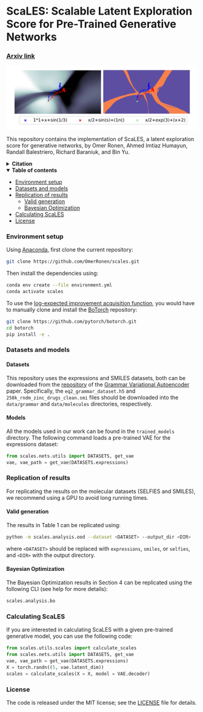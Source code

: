 # ScaLES: Scalable Latent Exploration Score for Pre-Trained Generative Networks

### [Arxiv link](https://arxiv.org/abs/2406.09657)

![Alt Text](figures/ScaLES.png)

This repository contains the implementation of ScaLES, a latent exploration score for generative networks, by Omer Ronen, Ahmed Imtiaz Humayun, Randall Balestriero, Richard Baraniuk, and Bin Yu.

<details><summary><b>Citation</b></summary>

If you use ScaLES or any of the resources in this repo in your work, please use the following citation:

```bibtex
@misc{ronen2024scales,
      title={ScaLES: Scalable Latent Exploration Score for Pre-Trained Generative Networks}, 
      author={Omer Ronen and Ahmed Imtiaz Humayun and Randall Balestriero and Richard Baraniuk and Bin Yu},
      year={2024},
      eprint={2406.09657},
      archivePrefix={arXiv},
      primaryClass={id='cs.LG'}}
```

</details>

<details open><summary><b>Table of contents</b></summary>

- [Environment setup](#environment)
- [Datasets and models](#datasets)
- [Replication of results](#rep)
    - [Valid generation](#valid)
    - [Bayesian Optimization](#BO)
- [Calculating ScaLES](#scales)
- [License](#license)

</details>

### Environment setup  <a name="environment"></a>

Using [Anaconda](https://docs.anaconda.com/anaconda/install/index.html), first clone the current repository:
```bash
git clone https://github.com/OmerRonen/scales.git
```
Then install the dependencies using:
```bash
conda env create --file environment.yml
conda activate scales
```
To use the [log-expected improvement acquisition function](https://arxiv.org/abs/2310.20708), you would have to manually clone and install the [BoTorch](https://github.com/pytorch/botorch) repository:
```bash
git clone https://github.com/pytorch/botorch.git
cd botorch
pip install -e .
```

### Datasets and models  <a name="datasets"></a>

#### Datasets
This repository uses the expressions and SMILES datasets, both can be downloaded from the [repository](https://github.com/mkusner/grammarVAE/) of the [Grammar Variational Autoencoder](https://arxiv.org/abs/1703.01925) paper. Specifically, the `eq2_grammar_dataset.h5` and `250k_rndm_zinc_drugs_clean.smi` files should be downloaded into the `data/grammar` and `data/molecules` directories, respectively.

#### Models
All the models used in our work can be found in the `trained_models` directory. The following command loads a pre-trained VAE for the expressions dataset:

```python
from scales.nets.utils import DATASETS, get_vae
vae, vae_path = get_vae(DATASETS.expressions)
```

### Replication of results  <a name="rep"></a>

For replicating the results on the molecular datasets (SELFIES and SMILES), we recommend using a GPU to avoid long running times.


#### Valid generation <a name="valid"></a>
The results in Table 1 can be replicated using:
```bash
python -m scales.analysis.ood --dataset <DATASET> --output_dir <DIR>
```

where `<DATASET>` should be replaced with `expressions`, `smiles`, or `selfies`, and `<DIR>` with the output directory.

#### Bayesian Optimization <a name="BO"></a>
The Bayesian Optimization results in Section 4 can be replicated using the following CLI (see help for more details):
```bash
scales.analysis.bo 
```

### Calculating ScaLES  <a name="scales"></a>
If you are interested in calculating ScaLES with a given pre-trained generative model, you can use the following code:

```python
from scales.utils.scales import calculate_scales
from scales.nets.utils import DATASETS, get_vae
vae, vae_path = get_vae(DATASETS.expressions)
X = torch.randn((5, vae.latent_dim))
scales = calculate_scales(X = X, model = VAE.decoder)
```

### License <a name="license"></a>

The code is released under the MIT license; see the [LICENSE](LICENSE) file for details.